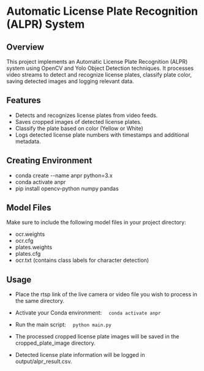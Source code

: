 # Automatic License Plate Recognition (ALPR) System

## Overview

This project implements an Automatic License Plate Recognition (ALPR) system using OpenCV and Yolo Object Detection techniques. It processes video streams to detect and recognize license plates, classify plate color, saving detected images and logging relevant data.

## Features

- Detects and recognizes license plates from video feeds.
- Saves cropped images of detected license plates.
- Classify the plate based on color (Yellow or White)
- Logs detected license plate numbers with timestamps and additional metadata.

## Creating Environment

- conda create --name anpr python=3.x
- conda activate anpr
- pip install opencv-python numpy pandas

## Model Files

Make sure to include the following model files in your project directory:

- ocr.weights
- ocr.cfg
- plates.weights
- plates.cfg
- ocr.txt (contains class labels for character detection)

## Usage

- Place the rtsp link of the live camera or video file you wish to process in the same directory.
- Activate your Conda environment:
`  conda activate anpr`

- Run the main script:
`  python main.py`

- The processed cropped license plate images will be saved in the cropped_plate_image directory.
- Detected license plate information will be logged in output/alpr_result.csv.
